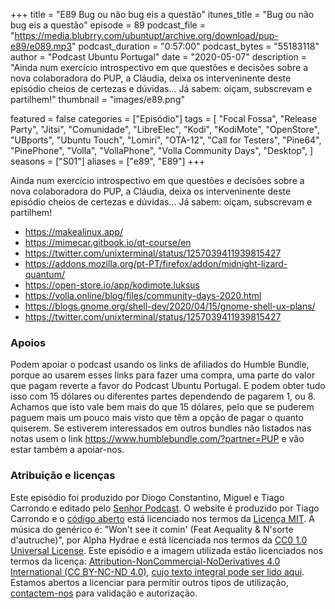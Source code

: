 +++
title = "E89 Bug ou não bug eis a questão"
itunes_title = "Bug ou não bug eis a questão"
episode = 89
podcast_file = "https://media.blubrry.com/ubuntupt/archive.org/download/pup-e89/e089.mp3"
podcast_duration = "0:57:00"
podcast_bytes = "55183118"
author = "Podcast Ubuntu Portugal"
date = "2020-05-07"
description = "Ainda num exercício introspectivo em que questões e decisões sobre a nova colaboradora do PUP, a Cláudia, deixa os interveninente deste episódio cheios de certezas e dúvidas… Já sabem: oiçam, subscrevam e partilhem!"
thumbnail = "images/e89.png"

featured = false
categories = ["Episódio"]
tags = [
  "Focal Fossa",
  "Release Party",
  "Jitsi",
  "Comunidade",
  "LibreElec",
  "Kodi",
  "KodiMote",
  "OpenStore",
  "UBports",
  "Ubuntu Touch",
  "Lomiri",
  "OTA-12",
  "Call for Testers",
  "Pine64",
  "PinePhone",
  "Volla",
  "VollaPhone",
  "Volla Community Days",
  "Desktop",
]
seasons = ["S01"]
aliases = ["e89", "E89"]
+++

Ainda num exercício introspectivo em que questões e decisões sobre a nova colaboradora do PUP, a Cláudia, deixa os interveninente deste episódio cheios de certezas e dúvidas… Já sabem: oiçam, subscrevam e partilhem!

* https://makealinux.app/
* https://mimecar.gitbook.io/qt-course/en
* https://twitter.com/unixterminal/status/1257039411939815427
* https://addons.mozilla.org/pt-PT/firefox/addon/midnight-lizard-quantum/
* https://open-store.io/app/kodimote.luksus
* https://volla.online/blog/files/community-days-2020.html
* https://blogs.gnome.org/shell-dev/2020/04/15/gnome-shell-ux-plans/
* https://twitter.com/unixterminal/status/1257039411939815427


### Apoios
Podem apoiar o podcast usando os links de afiliados do Humble Bundle, porque ao usarem esses links para fazer uma compra, uma parte do valor que pagam reverte a favor do Podcast Ubuntu Portugal.
E podem obter tudo isso com 15 dólares ou diferentes partes dependendo de pagarem 1, ou 8.
Achamos que isto vale bem mais do que 15 dólares, pelo que se puderem paguem mais um pouco mais visto que têm a opção de pagar o quanto quiserem.
Se estiverem interessados em outros bundles não listados nas notas usem o link https://www.humblebundle.com/?partner=PUP e vão estar também a apoiar-nos.

### Atribuição e licenças
Este episódio foi produzido por Diogo Constantino, Miguel e Tiago Carrondo e editado pelo [Senhor Podcast](https://senhorpodcast.pt/).
O website é produzido por Tiago Carrondo e o [código aberto](https://gitlab.com/podcastubuntuportugal/website) está licenciado nos termos da [Licença MIT](https://gitlab.com/podcastubuntuportugal/website/main/LICENSE).
A música do genérico é: "Won't see it comin' (Feat Aequality & N'sorte d'autruche)", por Alpha Hydrae e está licenciada nos termos da [CC0 1.0 Universal License](https://creativecommons.org/publicdomain/zero/1.0/).
Este episódio e a imagem utilizada estão licenciados nos termos da licença: [Attribution-NonCommercial-NoDerivatives 4.0 International (CC BY-NC-ND 4.0)](https://creativecommons.org/licenses/by-nc-nd/4.0/), [cujo texto integral pode ser lido aqui](https://creativecommons.org/licenses/by-nc-nd/4.0/legalcode). Estamos abertos a licenciar para permitir outros tipos de utilização, [contactem-nos](https://podcastubuntuportugal.org/contactos) para validação e autorização.


